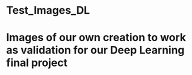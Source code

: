 # Test_Images_DL
# Images of our own creation to work as validation for our Deep Learning final project
